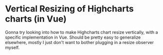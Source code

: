 Vertical Resizing of Highcharts charts (in Vue)
===============================================

Gonna try looking into how to make Highcharts chart resize vertically, with a specific implementation in Vue.  Should be pretty easy to generalize elsewhere, mostly I just don't want to bother plugging in a resize observer myself.
